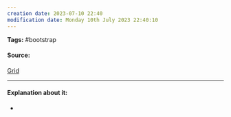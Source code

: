 ```yaml
---
creation date: 2023-07-10 22:40
modification date: Monday 10th July 2023 22:40:10
---
```


**Tags:** #bootstrap 

#### Source:
[Grid](https://www.w3schools.com/bootstrap4/bootstrap_grid_system.asp)

--------------------------------------

#### Explanation about it:

* 
